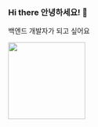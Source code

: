 ### Hi there 안녕하세요! 👋

<!--
**CYC0227/CYC0227** is a ✨ _special_ ✨ repository because its `README.md` (this file) appears on your GitHub profile.

Here are some ideas to get you started:

- 🔭 I’m currently working on ...
- 🌱 I’m currently learning ...
- 👯 I’m looking to collaborate on ...
- 🤔 I’m looking for help with ...
- 💬 Ask me about ...
- 📫 How to reach me: ...
- 😄 Pronouns: ...
- ⚡ Fun fact: ...
-->

백엔드 개발자가 되고 싶어요

<img align="left" src="https://github-readme-stats.vercel.app/api?username=CYC0227&count_private=true&show_icons=true&theme=vuefy&hide_border=false" height="157px">
